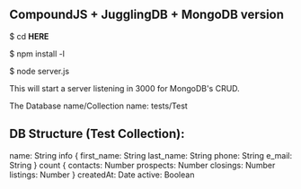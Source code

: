 ## CompoundJS + JugglingDB + MongoDB version

$ cd __HERE__

$ npm install -l

$ node server.js

This will start a server listening in 3000 for MongoDB's CRUD.

The Database name/Collection name: tests/Test

## DB Structure (Test Collection):

name: String
  info {
   first_name: String
   last_name: String
   phone: String
   e_mail: String
  }
  count {
   contacts: Number
   prospects: Number
   closings: Number
   listings: Number
  }
  createdAt: Date
  active: Boolean
